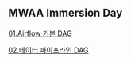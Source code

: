 ## MWAA Immersion Day

[01.Airflow 기본 DAG](./contents/01.Introduction_to_Apache_Airflow_DAG.md)

[02.데이터 파이프라인 DAG](./contents/02.Data_Processing.md)

